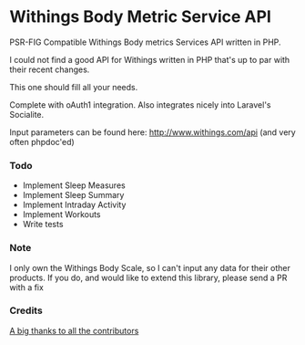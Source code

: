 Withings Body Metric Service API
============

PSR-FIG Compatible Withings Body metrics Services API written in PHP.

I could not find a good API for Withings written in PHP that's up to par with their recent changes.

This one should fill all your needs. 

Complete with oAuth1 integration. Also integrates nicely into Laravel's Socialite.

Input parameters can be found here: http://www.withings.com/api (and very often phpdoc'ed)

### Todo

* Implement Sleep Measures
* Implement Sleep Summary
* Implement Intraday Activity
* Implement Workouts
* Write tests

### Note
I only own the Withings Body Scale, so I can't input any data for their other products. If you do, and would like to extend this library, please send a PR with a fix

### Credits
[A big thanks to all the contributors](https://github.com/Zn4rK/php-withings/graphs/contributors)